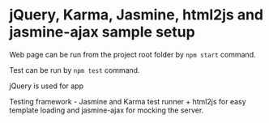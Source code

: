 # jQuery, Karma, Jasmine, html2js and jasmine-ajax sample setup

Web page can be run from the project root folder by `npm start` command.

Test can be run by `npm test` command.

jQuery is used for app

Testing framework - Jasmine and Karma test runner + html2js for easy template loading and jasmine-ajax for mocking the server.

